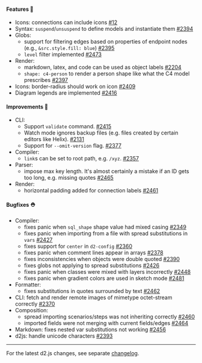 #### Features 🚀

- Icons: connections can include icons [#12](https://github.com/terrastruct/d2/issues/12)
- Syntax: `suspend`/`unsuspend` to define models and instantiate them [#2394](https://github.com/terrastruct/d2/pull/2394)
- Globs:
  - support for filtering edges based on properties of endpoint nodes (e.g., `&src.style.fill: blue`) [#2395](https://github.com/terrastruct/d2/pull/2395)
  - `level` filter implemented [#2473](https://github.com/terrastruct/d2/pull/2473)
- Render:
  - markdown, latex, and code can be used as object labels [#2204](https://github.com/terrastruct/d2/pull/2204)
  - `shape: c4-person` to render a person shape like what the C4 model prescribes [#2397](https://github.com/terrastruct/d2/pull/2397)
- Icons: border-radius should work on icon [#2409](https://github.com/terrastruct/d2/issues/2409)
- Diagram legends are implemented [#2416](https://github.com/terrastruct/d2/pull/2416)

#### Improvements 🧹

- CLI:
    - Support `validate` command. [#2415](https://github.com/terrastruct/d2/pull/2415)
    - Watch mode ignores backup files (e.g. files created by certain editors like Helix). [#2131](https://github.com/terrastruct/d2/issues/2131)
    - Support for `--omit-version` flag. [#2377](https://github.com/terrastruct/d2/issues/2377)
- Compiler:
    - `link`s can be set to root path, e.g. `/xyz`. [#2357](https://github.com/terrastruct/d2/issues/2357)
- Parser:
    - impose max key length. It's almost certainly a mistake if an ID gets too long, e.g. missing quotes [#2465](https://github.com/terrastruct/d2/pull/2465)
- Render:
    - horizontal padding added for connection labels [#2461](https://github.com/terrastruct/d2/pull/2461)

#### Bugfixes ⛑️

- Compiler:
  - fixes panic when `sql_shape` shape value had mixed casing [#2349](https://github.com/terrastruct/d2/pull/2349)
  - fixes panic when importing from a file with spread substitutions in `vars` [#2427](https://github.com/terrastruct/d2/pull/2427)
  - fixes support for `center` in `d2-config` [#2360](https://github.com/terrastruct/d2/pull/2360)
  - fixes panic when comment lines appear in arrays [#2378](https://github.com/terrastruct/d2/pull/2378)
  - fixes inconsistencies when objects were double quoted [#2390](https://github.com/terrastruct/d2/pull/2390)
  - fixes globs not applying to spread substitutions [#2426](https://github.com/terrastruct/d2/issues/2426)
  - fixes panic when classes were mixed with layers incorrectly [#2448](https://github.com/terrastruct/d2/pull/2448)
  - fixes panic when gradient colors are used in sketch mode [#2481](https://github.com/terrastruct/d2/pull/2487)
- Formatter:
  - fixes substitutions in quotes surrounded by text [#2462](https://github.com/terrastruct/d2/pull/2462)
- CLI: fetch and render remote images of mimetype octet-stream correctly [#2370](https://github.com/terrastruct/d2/pull/2370)
- Composition:
    - spread importing scenarios/steps was not inheriting correctly [#2460](https://github.com/terrastruct/d2/pull/2460)
    - imported fields were not merging with current fields/edges [#2464](https://github.com/terrastruct/d2/pull/2464)
- Markdown: fixes nested var substitutions not working [#2456](https://github.com/terrastruct/d2/pull/2456)
- d2js: handle unicode characters [#2393](https://github.com/terrastruct/d2/pull/2393)

---

For the latest d2.js changes, see separate [changelog](https://github.com/terrastruct/d2/blob/master/d2js/js/CHANGELOG.md).

